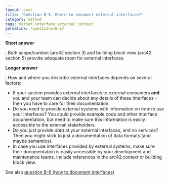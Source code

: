```yaml
---
layout: post
title: "Question B-5: Where to document external interfaces?"
category: method
tags: method interface external context
permalink: /questions/B-5/
---
```



**Short answer**

: Both scope/context (arc42 section 3) and
building block view (arc42 section 5) provide adequate room
for external interfaces.

**Longer answer**

: How and where you describe external interfaces depends
on several factors:

  * If your system provides external interfaces to external
  consumers **and** you and your team can decide about
  any details of these interfaces - then you have to
  care for their documentation.
  * Do you need to provide external systems with information
  on _how to use_ your interfaces? You could provide
  example code and other interface documentation, but need
  to make sure this information is easily accessible to
  the external stakeholders.
  * Do you just provide _data_ at your external interfaces,
  and no services? Then you might stick to just a documentation of data formats (and maybe semantics).
  * In case you use interfaces provided by external systems,
  make sure their documentation is easily accessible by your
  development and maintenance teams. Include references in the arc42 context or building block view.

See also [question B-6 (how to document interfaces)](/questions/B-6)
